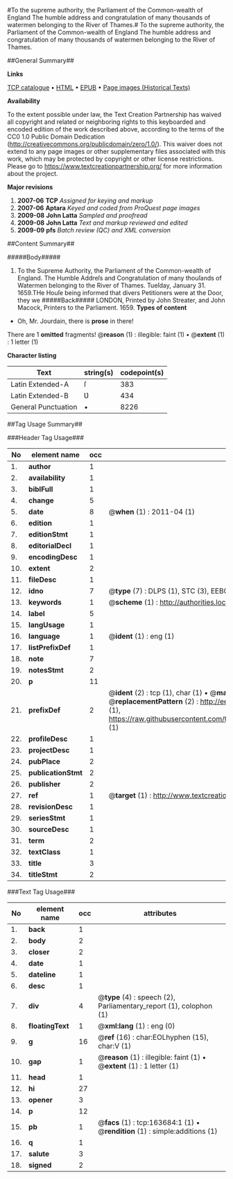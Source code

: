 #To the supreme authority, the Parliament of the Common-wealth of England The humble address and congratulation of many thousands of watermen belonging to the River of Thames.#
To the supreme authority, the Parliament of the Common-wealth of England The humble address and congratulation of many thousands of watermen belonging to the River of Thames.

##General Summary##

**Links**

[TCP catalogue](http://www.ota.ox.ac.uk/tcp/)  • 
[HTML](http://tei.it.ox.ac.uk/tcp/Texts-HTML/free/A94/A94706.html)  • 
[EPUB](http://tei.it.ox.ac.uk/tcp/Texts-EPUB/free/A94/A94706.epub) • 
[Page images (Historical Texts)](https://historicaltexts.jisc.ac.uk/eebo-99870249e)

**Availability**

To the extent possible under law, the Text Creation Partnership has waived all copyright and related or neighboring rights to this keyboarded and encoded edition of the work described above, according to the terms of the CC0 1.0 Public Domain Dedication (http://creativecommons.org/publicdomain/zero/1.0/). This waiver does not extend to any page images or other supplementary files associated with this work, which may be protected by copyright or other license restrictions. Please go to https://www.textcreationpartnership.org/ for more information about the project.

**Major revisions**

1. __2007-06__ __TCP__ *Assigned for keying and markup*
1. __2007-06__ __Aptara__ *Keyed and coded from ProQuest page images*
1. __2009-08__ __John Latta__ *Sampled and proofread*
1. __2009-08__ __John Latta__ *Text and markup reviewed and edited*
1. __2009-09__ __pfs__ *Batch review (QC) and XML conversion*

##Content Summary##

#####Body#####

1. To the Supreme Authority, the Parliament of the Common-wealth of England. The Humble Addreſs and Congratulation of many thouſands of Watermen belonging to the River of Thames.
Tueſday, January 31. 1659.THe Houſe being informed that divers Petitioners were at the Door, they we
#####Back#####
LONDON, Printed by John Streater, and John Macock, Printers to the Parliament. 1659.
**Types of content**

  * Oh, Mr. Jourdain, there is **prose** in there!

There are 1 **omitted** fragments! 
 @__reason__ (1) : illegible: faint (1)  •  @__extent__ (1) : 1 letter (1)

**Character listing**


|Text|string(s)|codepoint(s)|
|---|---|---|
|Latin Extended-A|ſ|383|
|Latin Extended-B|Ʋ|434|
|General Punctuation|•|8226|

##Tag Usage Summary##

###Header Tag Usage###

|No|element name|occ|attributes|
|---|---|---|---|
|1.|__author__|1||
|2.|__availability__|1||
|3.|__biblFull__|1||
|4.|__change__|5||
|5.|__date__|8| @__when__ (1) : 2011-04 (1)|
|6.|__edition__|1||
|7.|__editionStmt__|1||
|8.|__editorialDecl__|1||
|9.|__encodingDesc__|1||
|10.|__extent__|2||
|11.|__fileDesc__|1||
|12.|__idno__|7| @__type__ (7) : DLPS (1), STC (3), EEBO-CITATION (1), PROQUEST (1), VID (1)|
|13.|__keywords__|1| @__scheme__ (1) : http://authorities.loc.gov/ (1)|
|14.|__label__|5||
|15.|__langUsage__|1||
|16.|__language__|1| @__ident__ (1) : eng (1)|
|17.|__listPrefixDef__|1||
|18.|__note__|7||
|19.|__notesStmt__|2||
|20.|__p__|11||
|21.|__prefixDef__|2| @__ident__ (2) : tcp (1), char (1)  •  @__matchPattern__ (2) : ([0-9\-]+):([0-9IVX]+) (1), (.+) (1)  •  @__replacementPattern__ (2) : http://eebo.chadwyck.com/downloadtiff?vid=$1&page=$2 (1), https://raw.githubusercontent.com/textcreationpartnership/Texts/master/tcpchars.xml#$1 (1)|
|22.|__profileDesc__|1||
|23.|__projectDesc__|1||
|24.|__pubPlace__|2||
|25.|__publicationStmt__|2||
|26.|__publisher__|2||
|27.|__ref__|1| @__target__ (1) : http://www.textcreationpartnership.org/docs/. (1)|
|28.|__revisionDesc__|1||
|29.|__seriesStmt__|1||
|30.|__sourceDesc__|1||
|31.|__term__|2||
|32.|__textClass__|1||
|33.|__title__|3||
|34.|__titleStmt__|2||


###Text Tag Usage###

|No|element name|occ|attributes|
|---|---|---|---|
|1.|__back__|1||
|2.|__body__|2||
|3.|__closer__|2||
|4.|__date__|1||
|5.|__dateline__|1||
|6.|__desc__|1||
|7.|__div__|4| @__type__ (4) : speech (2), Parliamentary_report (1), colophon (1)|
|8.|__floatingText__|1| @__xml:lang__ (1) : eng (0)|
|9.|__g__|16| @__ref__ (16) : char:EOLhyphen (15), char:V (1)|
|10.|__gap__|1| @__reason__ (1) : illegible: faint (1)  •  @__extent__ (1) : 1 letter (1)|
|11.|__head__|1||
|12.|__hi__|27||
|13.|__opener__|3||
|14.|__p__|12||
|15.|__pb__|1| @__facs__ (1) : tcp:163684:1 (1)  •  @__rendition__ (1) : simple:additions (1)|
|16.|__q__|1||
|17.|__salute__|3||
|18.|__signed__|2||
